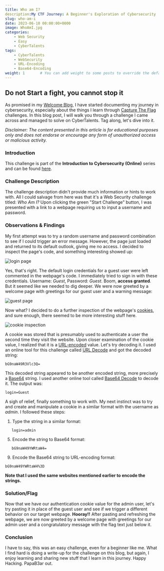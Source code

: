 ```yaml
---
title: Who am I?
description:My CTF Journey: A Beginner's Exploration of Cybersecurity
slug: who-am-i
date: 2023-06-10 00:00:00+0000
image: WhoAmI.jpg
categories:
    - Web Security
    - Easy
    - CyberTalents
tags:
    - CyberTalents
    - WebSecurity
    - URL-Encoding 
    - Base64-Encoding
weight: 1       # You can add weight to some posts to override the default sorting (date descending)
---
```

## Do not Start a fight, you cannot stop it

As promised in my [Welcome Blog](https://www.samuelkatanas.live/p/welcome-Blog/), I have started documenting my journey in cybersecurity, especially about the things I learn through [Capture The Flag](https://en.wikipedia.org/wiki/Capture_the_flag_(cybersecurity)) challenges. In this blog post, I will walk you through a challenge I came across and managed to solve on CyberTalents. Tag along, let's dive into it.

_Disclaimer: The content presented in this article is for educational purposes only and does not endorse or encourage any form of unauthorized access or malicious activity._

### Introduction

This challenge is part of the **Introduction to Cybersecurity (Online)** series and can be found [here](https://cybertalents.com/challenges/web/who-am-i).

### Challenge Description

The challenge description didn't provide much information or hints to work with. All I could salvage from here was that it's a Web Security challenge titled: *Who Am I?* Upon clicking the green "Start Challenge" button, I was presented with a link to a webpage requiring us to input a username and password.

### Observations & Findings

My first attempt was to try a random username and password combination to see if I could trigger an error message. However, the page just loaded and returned to its default outlook, giving me no access. I decided to inspect the page's code, and something interesting showed up:

![login page](whoami0.jpg)

Yes, that's right. The default login credentials for a guest user were left commented in the webpage's code. I immediately tried to sign in with these credentials. Username: _Guest_, Password: _Guest_. Boom, **access granted**. But it seemed like we needed to dig deeper. We were now greeted by a welcome page with greetings for our guest user and a warning message:

![guest page](whoami1.jpg)

Now what? I decided to do a further inspection of the webpage's [cookies](https://www.cloudflare.com/en-gb/learning/privacy/what-are-cookies/), and sure enough, there seemed to be more interesting stuff here.

![cookie inspection](whoami2.jpg)

A cookie was stored that is presumably used to authenticate a user the second time they visit the website. Upon closer examination of the cookie value, I realized that it is a [URL-encoded](https://en.wikipedia.org/wiki/URL_encoding) value. Let's try decoding it. I used an online tool for this challenge called [URL Decode](https://www.urldecoder.org/) and got the decoded string:
```
bG9naW49R3Vlc3Q=
```
This decoded string appeared to be another encoded string, more precisely a [Base64](https://en.wikipedia.org/wiki/Base64) string. I used another online tool called [Base64 Decode](https://www.base64decode.org/) to decode it. The output was:
```
login=Guest
```
A sigh of relief, finally something to work with. My next instinct was to try and create and manipulate a cookie in a similar format with the username as _admin_. I followed these steps:

1. Type the string in a similar format:
```
   login=admin
```
5. Encode the string to Base64 format:
```
   bG9naW49YWRtaW4=
```
9. Encode the Base64 string to URL-encoding format:
```
bG9naW49YWRtaW4%3D
```
**Note that I used the same websites mentioned earlier to encode the strings.**

### Solution/Flag

Now that we have our authentication cookie value for the admin user, let's try pasting it in place of the guest user and see if we trigger a different behavior on our target webpage. 
**Hooray!!** 
After pasting and refreshing the webpage, we are now greeted by a welcome page with greetings for our admin user and a congratulatory message with the flag text just below it.

### Conclusion

I have to say, this was an easy challenge, even for a beginner like me. What I find hard is doing a write-up for the challenge on this blog, but again, I enjoy learning and sharing new stuff that I learn in this journey. Happy Hacking. PapaB3ar out.

